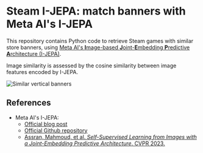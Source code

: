 # Steam I-JEPA: match banners with Meta AI's I-JEPA

This repository contains Python code to retrieve Steam games with similar store banners, using [Meta AI's **I**mage-based **J**oint-**E**mbedding **P**redictive **A**rchitecture (I-JEPA)][fb-ijepa-code].

Image similarity is assessed by the cosine similarity between image features encoded by I-JEPA.

![Similar vertical banners][wiki-cover]

## References

-   Meta AI's I-JEPA:
    - [Official blog post][fb-ijepa-blog]
    - [Official Github repository][fb-ijepa-code]
    - [Assran, Mahmoud, et al. *Self-Supervised Learning from Images with a Joint-Embedding Predictive Architecture*. CVPR 2023.][fb-ijepa-paper] 

<!-- Definitions -->

[wiki-cover]: <https://github.com/woctezuma/steam-IJEPA/wiki/img/illustration.jpg>

[fb-ijepa-blog]: <https://ai.meta.com/blog/yann-lecun-ai-model-i-jepa/>
[fb-ijepa-code]: <https://github.com/facebookresearch/ijepa>
[fb-ijepa-paper]: <https://arxiv.org/abs/2301.08243>

[colab-badge]: <https://colab.research.google.com/assets/colab-badge.svg>
